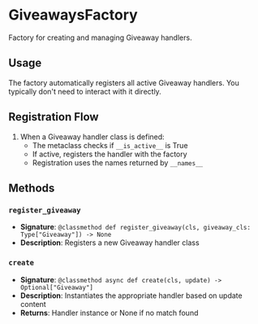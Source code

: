 # GiveawaysFactory

Factory for creating and managing Giveaway handlers.

## Usage

The factory automatically registers all active Giveaway handlers. 
You typically don't need to interact with it directly.

## Registration Flow

1. When a Giveaway handler class is defined:
   - The metaclass checks if `__is_active__` is True
   - If active, registers the handler with the factory
   - Registration uses the names returned by `__names__`

## Methods

### `register_giveaway`
- **Signature**: `@classmethod def register_giveaway(cls, giveaway_cls: Type["Giveaway"]) -> None`
- **Description**: Registers a new Giveaway handler class

### `create`
- **Signature**: `@classmethod async def create(cls, update) -> Optional["Giveaway"]`
- **Description**: Instantiates the appropriate handler based on update content
- **Returns**: Handler instance or None if no match found
